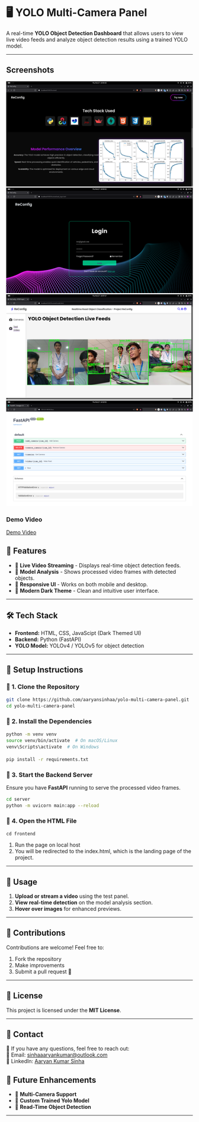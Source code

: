 # 🖥️ YOLO Multi-Camera Panel

A real-time **YOLO Object Detection Dashboard** that allows users to view live video feeds and analyze object detection results using a trained YOLO model.

---
## Screenshots
![Landing Page Screen Shots](assets/1.png)
![Login Page Screen Shots](assets/2.png)
![Model Page Screen Shots](assets/3.png)
![Documentation Screen Shots](assets/4.png)
### Demo Video
[Demo Video](assets/demo.mp4)

## 🚀 Features
- 🎥 **Live Video Streaming** - Displays real-time object detection feeds.
- 🧠 **Model Analysis** - Shows processed video frames with detected objects.
- 📱 **Responsive UI** - Works on both mobile and desktop.
- 🎨 **Modern Dark Theme** - Clean and intuitive user interface.

---

## 🛠️ Tech Stack
- **Frontend:** HTML, CSS, JavaScipt (Dark Themed UI)
- **Backend:** Python (FastAPI)
- **YOLO Model:** YOLOv4 / YOLOv5 for object detection

---

## 📌 Setup Instructions
### 🔹 **1. Clone the Repository**
```sh
git clone https://github.com/aaryansinhaa/yolo-multi-camera-panel.git
cd yolo-multi-camera-panel
```
### 🔹 **2. Install the Dependencies**
```sh
python -m venv venv
source venv/bin/activate  # On macOS/Linux
venv\Scripts\activate  # On Windows

pip install -r requirements.txt
```

### 🔹 **3. Start the Backend Server**
Ensure you have **FastAPI** running to serve the processed video frames.
```sh
cd server
python -m uvicorn main:app --reload
```

### 🔹 **4. Open the HTML File**
```
cd frontend
```
1. Run the page on local host
2. You will be redirected to the index.html, which is the landing page of the project.

---

## 📸 Usage
1. **Upload or stream a video** using the test panel.
2. **View real-time detection** on the model analysis section.
3. **Hover over images** for enhanced previews.

---

## 🤝 Contributions
Contributions are welcome! Feel free to:
1. Fork the repository
2. Make improvements
3. Submit a pull request 🚀

---

## 📄 License
This project is licensed under the **MIT License**.

---

## 📧 Contact
💬 If you have any questions, feel free to reach out:  
📧 Email: [sinhaaaryankumar@outlook.com](mailto:sinhaaaryankumar@outlook.com)  
🔗 LinkedIn: [Aaryan Kumar Sinha](www.linkedin.com/in/aaryankumarsinha)  

## 📌 Future Enhancements
- 🔹 **Multi-Camera Support**  
- 🔹 **Custom Trained Yolo Model**  
- 🔹 **Read-Time Object Detection**  

---
